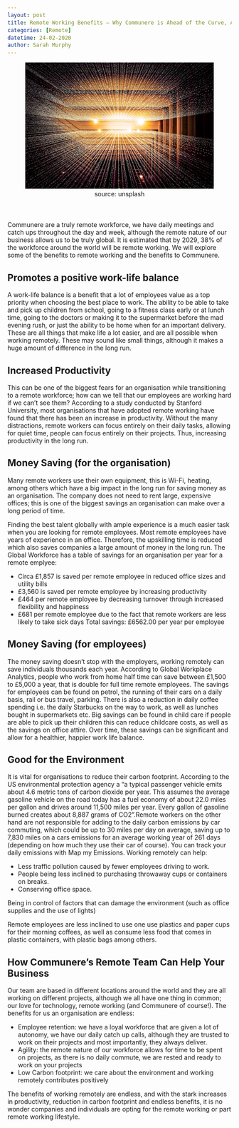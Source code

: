 ```yaml
---
layout: post
title: Remote Working Benefits – Why Communere is Ahead of the Curve, And Why This Will Benefit Your Organisation.
categories: [Remote]
datetime: 24-02-2020
author: Sarah Murphy
---
```


<figure>
<img src="/images/ml-dealing-with-categorical-features.jpg" />
  <figcaption style="text-align: center;">source: unsplash</figcaption>
</figure>

Communere are a truly remote workforce, we have daily meetings and catch ups throughout the day and week, although the remote nature of our business allows us to be truly global. It is estimated that by 2029, 38% of the workforce around the world will be remote working. We will explore some of the benefits to remote working and the benefits to Communere.

## Promotes a positive work-life balance

A work-life balance is a benefit that a lot of employees value as a top priority when choosing the best place to work. The ability to be able to take and pick up children from school, going to a fitness class early or at lunch time, going to the doctors or making it to the supermarket before the mad evening rush, or just the ability to be home when for an important delivery. These are all things that make life a lot easier, and are all possible when working remotely. These may sound like small things, although it makes a huge amount of difference in the long run.

## Increased Productivity

This can be one of the biggest fears for an organisation while transitioning to a remote workforce; how can we tell that our employees are working hard if we can’t see them? According to a study conducted by Stanford University, most organisations that have adopted remote working have found that there has been an increase in productivity. Without the many distractions, remote workers can focus entirely on their daily tasks, allowing for quiet time, people can focus entirely on their projects. Thus, increasing productivity in the long run.

## Money Saving (for the organisation)

Many remote workers use their own equipment, this is Wi-Fi, heating, among others which have a big impact in the long run for saving money as an organisation. The company does not need to rent large, expensive offices; this is one of the biggest savings an organisation can make over a long period of time.

Finding the best talent globally with ample experience is a much easier task when you are looking for remote employees. Most remote employees have years of experience in an office. Therefore, the upskilling time is reduced which also saves companies a large amount of money in the long run. The Global Workforce has a table of savings for an organisation per year for a remote emplyee:

- Circa £1,857 is saved per remote employee in reduced office sizes and utility bills
- £3,560 is saved per remote employee by increasing productivity
- £464 per remote employee by decreasing turnover through increased flexibility and happiness
- £681 per remote employee due to the fact that remote workers are less likely to take sick days
  Total savings: £6562.00 per year per employee

## Money Saving (for employees)

The money saving doesn’t stop with the employers, working remotely can save individuals thousands each year. According to Global Workplace Analytics, people who work from home half time can save between £1,500 to £5,000 a year, that is double for full time remote employees. The savings for employees can be found on petrol, the running of their cars on a daily basis, rail or bus travel, parking. There is also a reduction in daily coffee spending i.e. the daily Starbucks on the way to work, as well as lunches bought in supermarkets etc. Big savings can be found in child care if people are able to pick up their children this can reduce childcare costs, as well as the savings on office attire. Over time, these savings can be significant and allow for a healthier, happier work life balance.

## Good for the Environment

It is vital for organisations to reduce their carbon footprint. According to the US environmental protection agency a “a typical passenger vehicle emits about 4.6 metric tons of carbon dioxide per year. This assumes the average gasoline vehicle on the road today has a fuel economy of about 22.0 miles per gallon and drives around 11,500 miles per year. Every gallon of gasoline burned creates about 8,887 grams of CO2”.Remote workers on the other hand are not responsible for adding to the daily carbon emissions by car commuting, which could be up to 30 miles per day on average, saving up to 7,830 miles on a cars emissions for an average working year of 261 days (depending on how much they use their car of course). You can track your daily emissions with Map my Emissions. Working remotely can help:

- Less traffic pollution caused by fewer employees driving to work.
- People being less inclined to purchasing throwaway cups or containers on breaks.
- Conserving office space.

Being in control of factors that can damage the environment (such as office supplies and the use of lights)

Remote employees are less inclined to use one use plastics and paper cups for their morning coffees, as well as consume less food that comes in plastic containers, with plastic bags among others.

## How Communere’s Remote Team Can Help Your Business

Our team are based in different locations around the world and they are all working on different projects, although we all have one thing in common; our love for technology, remote working (and Communere of course!). The benefits for us an organisation are endless:

- Employee retention: we have a loyal workforce that are given a lot of autonomy, we have our daily catch up calls, although they are trusted to work on their projects and most importantly, they always deliver.
- Agility: the remote nature of our workforce allows for time to be spent on projects, as there is no daily commute, we are rested and ready to work on your projects
- Low Carbon footprint: we care about the environment and working remotely contributes positively

The benefits of working remotely are endless, and with the stark increases in productivity, reduction in carbon footprint and endless benefits, it is no wonder companies and individuals are opting for the remote working or part remote working lifestyle.
